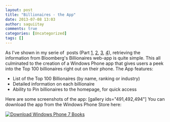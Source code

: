 ```yaml
---
layout: post
title: "Billionaires - the App"
date: 2013-07-08 13:03
author: saguiitay
comments: true
categories: [Uncategorized]
tags: []
---
```

As I've shown in my serie of  posts (Part [1](http://itaysagui.wordpress.com/2013/06/17/bloomberg-billionaires/ "Bloomberg Billionaires"), [2](http://itaysagui.wordpress.com/2013/06/21/bloombergs-billionaires-part-2-general-data-and-stats/ "Bloomberg’s Billionaires – Part 2: General data and stats"), [3](http://itaysagui.wordpress.com/2013/06/27/bloombergs-billionaires-part-3-getting-images/), [4](http://itaysagui.wordpress.com/2013/07/01/bloombergs-billionaires-part-4-accessing-billionaires-details-data/)), retrieving the information from Bloomberg's Billionaires web-app is quite simple. This all culminated to the creation of a Windows Phone app that gives users a peek into the Top 100 billionaires right out on their phone. The App features:

-   List of the Top 100 Billionaires (by name, ranking or industry)
-   Detailed information on each billionaire
-   Ability to Pin billionaires to the homepage, for quick access

Here are some screenshots of the app: [gallery ids="491,492,494"] You can download the app from the Windows Phone Store here:

[![Download Windows Phone 7 Books]({{site.url}}/images/download-en-med2.png "Download Windows Phone 7 Books")](http://www.windowsphone.com/s?appid=d39e22be-a4bd-44a6-ba0d-4838b9760e42)


